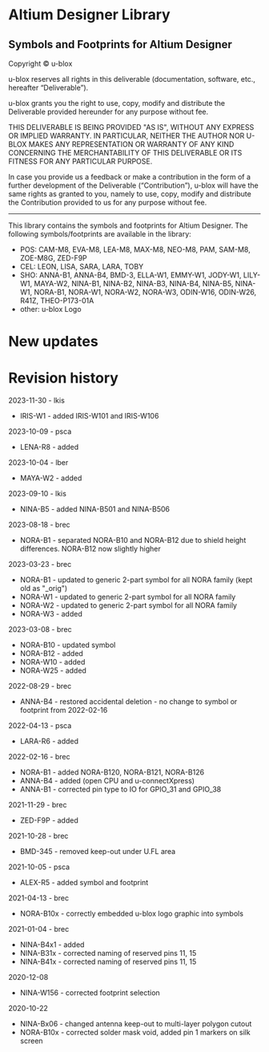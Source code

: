 # Altium Designer Library
Symbols and Footprints for Altium Designer
--------------------------------------------------------------------------------

Copyright © u-blox 

u-blox reserves all rights in this deliverable (documentation, software, etc., 
hereafter “Deliverable”). 

u-blox grants you the right to use, copy, modify and distribute the Deliverable
provided hereunder for any purpose without fee.  

THIS DELIVERABLE IS BEING PROVIDED "AS IS", WITHOUT ANY EXPRESS OR IMPLIED 
WARRANTY. IN PARTICULAR, NEITHER THE AUTHOR NOR U-BLOX MAKES ANY REPRESENTATION 
OR WARRANTY OF ANY KIND CONCERNING THE MERCHANTABILITY OF THIS DELIVERABLE 
OR ITS FITNESS FOR ANY PARTICULAR PURPOSE.

In case you provide us a feedback or make a contribution in the form of a 
further development of the Deliverable (“Contribution”), u-blox will have the 
same rights as granted to you, namely to use, copy, modify and distribute the 
Contribution provided to us for any purpose without fee.

-------------------------------------------------------------------------------

This library contains the symbols and footprints for Altium Designer. 
The following symbols/footprints are available in the library:
* POS:   CAM-M8, EVA-M8, LEA-M8, MAX-M8, NEO-M8, PAM, SAM-M8, ZOE-M8G, ZED-F9P
* CEL:   LEON, LISA, SARA, LARA, TOBY
* SHO:   ANNA-B1, ANNA-B4, BMD-3, ELLA-W1, EMMY-W1, JODY-W1, LILY-W1, MAYA-W2, NINA-B1, 
		 NINA-B2, NINA-B3, NINA-B4, NINA-B5, NINA-W1, NORA-B1, NORA-W1, NORA-W2, 
		 NORA-W3, ODIN-W16, ODIN-W26, R41Z, THEO-P173-01A
* other: u-blox Logo

# New updates
# Revision history

2023-11-30 - lkis
* IRIS-W1 - added IRIS-W101 and IRIS-W106

2023-10-09 - psca
* LENA-R8 - added

2023-10-04 - lber
* MAYA-W2 - added

2023-09-10 - lkis
* NINA-B5 - added NINA-B501 and NINA-B506

2023-08-18 - brec
* NORA-B1 - separated NORA-B10 and NORA-B12 due to shield height differences. NORA-B12 now slightly higher

2023-03-23 - brec
* NORA-B1 - updated to generic 2-part symbol for all NORA family (kept old as "_orig")
* NORA-W1 - updated to generic 2-part symbol for all NORA family
* NORA-W2 - updated to generic 2-part symbol for all NORA family
* NORA-W3 - added

2023-03-08 - brec
* NORA-B10 - updated symbol
* NORA-B12 - added
* NORA-W10 - added
* NORA-W25 - added

2022-08-29 - brec
* ANNA-B4 - restored accidental deletion - no change to symbol or footprint from 2022-02-16

2022-04-13 - psca
* LARA-R6 - added

2022-02-16 - brec
* NORA-B1 - added NORA-B120, NORA-B121, NORA-B126
* ANNA-B4 - added (open CPU and u-connectXpress)
* ANNA-B1 - corrected pin type to IO for GPIO_31 and GPIO_38

2021-11-29 - brec
* ZED-F9P - added

2021-10-28 - brec
* BMD-345 - removed keep-out under U.FL area

2021-10-05 - psca
* ALEX-R5 - added symbol and footprint

2021-04-13 - brec
* NORA-B10x - correctly embedded u-blox logo graphic into symbols

2021-01-04 - brec
* NINA-B4x1 - added
* NINA-B31x - corrected naming of reserved pins 11, 15
* NINA-B41x - corrected naming of reserved pins 11, 15

2020-12-08
* NINA-W156 - corrected footprint selection

2020-10-22
* NINA-Bx06 - changed antenna keep-out to multi-layer polygon cutout
* NORA-B10x - corrected solder mask void, added pin 1 markers on silk screen
